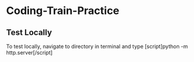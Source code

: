 # Coding-Train-Practice

## Test Locally
To test locally, navigate to directory in terminal and type [script]python -m http.server[/script]

